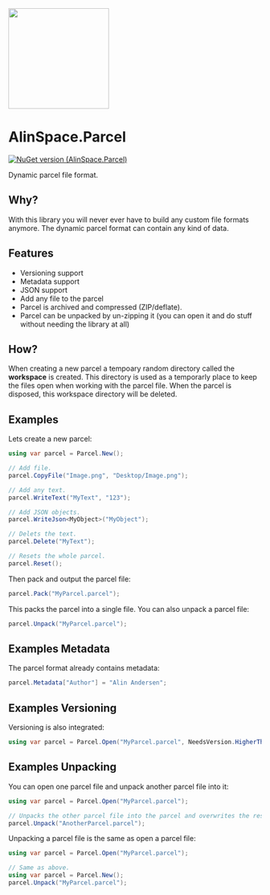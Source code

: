 <img src="https://github.com/onixion/AlinSpace.Parcel/blob/main/Assets/Icon.png" width="200" height="200">

# AlinSpace.Parcel
[![NuGet version (AlinSpace.Parcel)](https://img.shields.io/nuget/v/AlinSpace.Parcel.svg?style=flat-square)](https://www.nuget.org/packages/AlinSpace.Parcel/)

Dynamic parcel file format.

## Why?

With this library you will never ever have to build any custom file formats anymore. The dynamic parcel format can contain any kind of data.

## Features

- Versioning support
- Metadata support
- JSON support
- Add any file to the parcel
- Parcel is archived and compressed (ZIP/deflate).
- Parcel can be unpacked by un-zipping it (you can open it and do stuff without needing the library at all)

## How?

When creating a new parcel a tempoary random directory called the **workspace** is created. This directory is used as a temporarly place to keep the files open when working with the parcel file. When the parcel is disposed, this workspace directory will be deleted. 

## Examples

Lets create a new parcel:

```csharp
using var parcel = Parcel.New();

// Add file.
parcel.CopyFile("Image.png", "Desktop/Image.png");

// Add any text.
parcel.WriteText("MyText", "123");

// Add JSON objects.
parcel.WriteJson<MyObject>("MyObject");

// Delets the text.
parcel.Delete("MyText");

// Resets the whole parcel.
parcel.Reset();
```

Then pack and output the parcel file:

```csharp
parcel.Pack("MyParcel.parcel");
```

This packs the parcel into a single file.
You can also unpack a parcel file:

```csharp
parcel.Unpack("MyParcel.parcel");
```

## Examples Metadata

The parcel format already contains metadata:

```csharp
parcel.Metadata["Author"] = "Alin Andersen";
```

## Examples Versioning

Versioning is also integrated:

```csharp
using var parcel = Parcel.Open("MyParcel.parcel", NeedsVersion.HigherThan("1.0.2"));
```

## Examples Unpacking

You can open one parcel file and unpack another parcel file into it:

```csharp
using var parcel = Parcel.Open("MyParcel.parcel");

// Unpacks the other parcel file into the parcel and overwrites the resources.
parcel.Unpack("AnotherParcel.parcel");
```

Unpacking a parcel file is the same as open a parcel file:

```csharp
using var parcel = Parcel.Open("MyParcel.parcel");

// Same as above.
using var parcel = Parcel.New();
parcel.Unpack("MyParcel.parcel");
```

